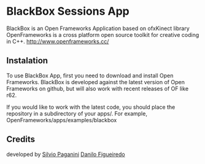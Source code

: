 BlackBox Sessions App
====================

BlackBox is an Open Frameworks Application based on ofxKinect library
OpenFrameworks is a cross platform open source toolkit for creative coding in C++.
http://www.openframeworks.cc/

Instalation
-----------
To use BlackBox App, first you need to download and install Open Frameworks. BlackBox is developed against the latest version of Open Frameworks on github, but will also work with recent releases of OF like r62.

If you would like to work with the latest code, you should place the repository in a subdirectory of your apps/. For example, OpenFrameworks/apps/examples/blackbox

Credits
-------
developed by 
<a href="http://twitter.com/silviopaganini">Silvio Paganini</a>
<a href="http://twitter.com/grifotv">Danilo Figueiredo